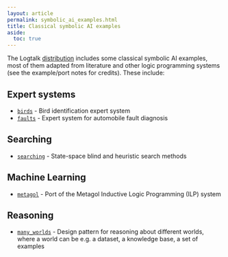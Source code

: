 ```yaml
---
layout: article
permalink: symbolic_ai_examples.html
title: Classical symbolic AI examples
aside:
  toc: true
---
```


The Logtalk [distribution](download.html) includes some classical symbolic AI examples, most of them adapted from literature and other logic programming systems (see the example/port notes for credits). These include:

## Expert systems

* [`birds`](https://github.com/LogtalkDotOrg/logtalk3/tree/master/examples/birds) - Bird identification expert system
* [`faults`](https://github.com/LogtalkDotOrg/logtalk3/tree/master/examples/lpa/faults) - Expert system for automobile fault diagnosis

## Searching

* [`searching`](https://github.com/LogtalkDotOrg/logtalk3/tree/master/examples/searching) - State-space blind and heuristic search methods

## Machine Learning

* [`metagol`](https://github.com/LogtalkDotOrg/logtalk3/tree/master/ports/metagol) - Port of the Metagol Inductive Logic Programming (ILP) system

## Reasoning

* [`many_worlds`](https://github.com/LogtalkDotOrg/logtalk3/tree/master/examples/design_patterns/ai/many_worlds) - Design pattern for reasoning about different worlds, where a world can be e.g. a dataset, a knowledge base, a set of examples